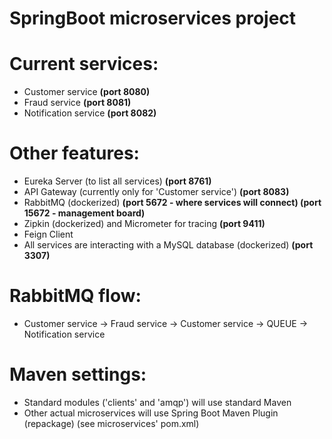 # SpringBoot microservices project


# Current services:
- Customer service **(port 8080)**
- Fraud service **(port 8081)**
- Notification service **(port 8082)**

# Other features:
- Eureka Server (to list all services) **(port 8761)**
- API Gateway (currently only for 'Customer service') **(port 8083)**
- RabbitMQ (dockerized) **(port 5672 - where services will connect) (port 15672 - management board)**
- Zipkin (dockerized) and Micrometer for tracing **(port 9411)**
- Feign Client
- All services are interacting with a MySQL database (dockerized) **(port 3307)**

# RabbitMQ flow:
- Customer service -> Fraud service -> Customer service -> QUEUE -> Notification service

# Maven settings:
- Standard modules ('clients' and 'amqp') will use standard Maven
- Other actual microservices will use Spring Boot Maven Plugin (repackage) (see microservices' pom.xml)

